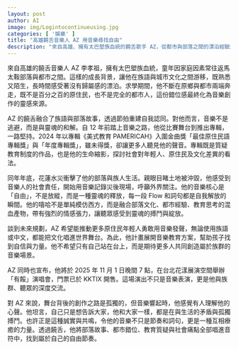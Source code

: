 ```yaml
---
layout: post
author: AI
image: img/Logintocontinueusing.jpg
categories: [ '娛樂' ]
title: "高雄饒舌音樂人 AZ 用音樂尋找自由"  
description: "來自高雄、擁有太巴塱族血統的饒舌歌手 AZ，從都市與部落之間的漂泊經驗汲取創作靈感，融合族語、部落故事與嘻哈文化，探討教育制度與社會議題。2024 年以專輯《美式教育 PAMERICAH》入圍金曲獎，並在花蓮水災後用音樂呼籲關注原鄉。2025 年 11 月將舉辦「有餒」演唱會，期望帶動更多原住民青年用音樂發聲。"
---
```

來自高雄的饒舌音樂人 AZ 李孝祖，擁有太巴塱族血統，童年因家庭因素常往返馬太鞍部落與都市之間。這樣的成長背景，讓他在族語與城市文化之間游移，既熟悉又陌生，長時間感受著沒有歸屬感的漂泊。求學期間，他不斷在原鄉與都市兩端奔走，既不是百分之百的原住民，也不是完全的都市人，這份錯位感最終化為音樂創作的靈感來源。  

AZ 的饒舌融合了族語與部落故事，透過節拍重建自我認同。對他而言，音樂不是逃避，而是與靈魂的和解。自 12 年前踏上音樂之路，他從比賽舞台到推出專輯，一路堅持。2024 年以專輯《美式教育 PAMERICAH》入圍金曲獎「最佳原住民語專輯獎」與「年度專輯獎」，雖未得獎，卻讓更多人聽見他的聲音。專輯既是質疑教育制度的作品，也是他的生命縮影，探討社會對年輕人、原住民及文化差異的看法。  

同年年底，花蓮水災衝擊了他的部落與族人生活。親眼目睹土地被沖毀，他感受到音樂人的社會責任，開始用音樂記錄災後現場，呼籲外界關注。他的音樂核心是「自由」，不是放縱，而是一種靈魂的釋放，每一段 Flow 和詞句都是自我解放的瞬間。他的嘻哈不是單純模仿西方，而是融合部落文化、都市經驗、教育思考的混血產物，帶有強烈的情感張力，讓聽眾感受到靈魂的搏鬥與綻放。  

談到未來規劃，AZ 希望能推動更多原住民年輕人勇敢用音樂發聲，無論使用族語或中文，都能把文化唱進世界舞台。為此，他計畫展開音樂教育方案，幫助孩子找到自信與力量。他不希望只有自己站在台上，而是期待更多人共同創造屬於族群的音樂場景。  

AZ 同時也宣布，他將於 2025 年 11 月 1 日晚間 7 點，在台北花漾展演空間舉辦「有餒」演唱會，門票已於 KKTIX 開售。這場演出不只是音樂表演，更是他與族群、聽眾的深度交流。  

對 AZ 來說，舞台背後的創作之路是孤獨的，但音樂響起時，他感覺有人理解他的心聲。他坦言，自己只是想告訴大家，他和大家一樣，都是在與生活的矛盾與孤獨搏鬥。也許正是這種誠實與共鳴，令他的音樂不只是節奏和詞句，更是一種互相療癒的力量。透過饒舌，他將部落故事、都市錯位、教育質疑與社會痛點全部唱進音符中，找到屬於自己的自由節奏。  